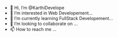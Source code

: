 - 👋 Hi, I’m @KarthiDevelope
- 👀 I’m interested in Web Developement...
- 🌱 I’m currently learning FullStack Developement...
- 💞️ I’m looking to collaborate on ...
- 📫 How to reach me ...

<!---
KarthiDevelope/KarthiDevelope is a ✨ special ✨ repository because its `README.md` (this file) appears on your GitHub profile.
You can click the Preview link to take a look at your changes.
--->
